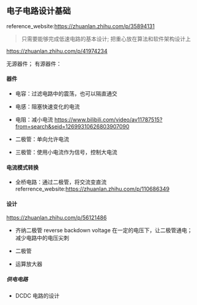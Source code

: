## 电子电路设计基础
reference_website:https://zhuanlan.zhihu.com/p/35894131
> 只需要能够完成低速电路的基本设计; 把重心放在算法和软件架构设计上

https://zhuanlan.zhihu.com/p/41974234 


无源器件；
有源器件：


#### 器件
* 电容：过滤电路中的震荡，也可以隔直通交
* 电感：阻塞快速变化的电流
* 电阻：减小电流
    https://www.bilibili.com/video/av11787515?from=search&seid=12699310626803907090

* 二极管：单向允许电流
* 三极管：使用小电流作为信号，控制大电流

#### 电流模式转换
* 全桥电路：通过二极管，将交流变直流
referrence_website:https://zhuanlan.zhihu.com/p/110686349

#### 设计
https://zhuanlan.zhihu.com/p/56121486
* 齐纳二极管
    reverse backdown voltage
    在一定的电压下，让二极管通电；
    减少电路中的电压尖刺

* 二极管
* 运算放大器




##### 供电电路 
* DCDC 电路的设计